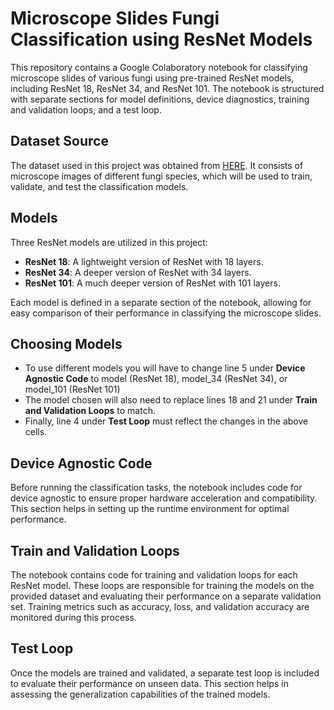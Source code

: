 # Microscope Slides Fungi Classification using ResNet Models

This repository contains a Google Colaboratory notebook for classifying microscope slides of various fungi using pre-trained ResNet models, including ResNet 18, ResNet 34, and ResNet 101. The notebook is structured with separate sections for model definitions, device diagnostics, training and validation loops, and a test loop.

## Dataset Source
The dataset used in this project was obtained from [HERE](https://www.kaggle.com/datasets/camilovu/lemm-raw). It consists of microscope images of different fungi species, which will be used to train, validate, and test the classification models.

## Models
Three ResNet models are utilized in this project:
- **ResNet 18**: A lightweight version of ResNet with 18 layers.
- **ResNet 34**: A deeper version of ResNet with 34 layers.
- **ResNet 101**: A much deeper version of ResNet with 101 layers.

Each model is defined in a separate section of the notebook, allowing for easy comparison of their performance in classifying the microscope slides.

## Choosing Models
- To use different models you will have to change line 5 under **Device Agnostic Code** to model (ResNet 18), model_34 (ResNet 34), or model_101 (ResNet 101)
- The model chosen will also need to replace lines 18 and 21 under **Train and Validation Loops** to match. 
- Finally, line 4 under **Test Loop** must reflect the changes in the above cells.

## Device Agnostic Code
Before running the classification tasks, the notebook includes code for device agnostic to ensure proper hardware acceleration and compatibility. This section helps in setting up the runtime environment for optimal performance.

## Train and Validation Loops
The notebook contains code for training and validation loops for each ResNet model. These loops are responsible for training the models on the provided dataset and evaluating their performance on a separate validation set. Training metrics such as accuracy, loss, and validation accuracy are monitored during this process.

## Test Loop
Once the models are trained and validated, a separate test loop is included to evaluate their performance on unseen data. This section helps in assessing the generalization capabilities of the trained models.
